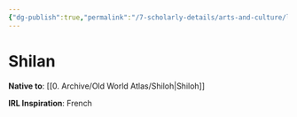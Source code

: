 ```yaml
---
{"dg-publish":true,"permalink":"/7-scholarly-details/arts-and-culture/languages/shilan/","noteIcon":""}
---
```


# Shilan

**Native to**: [[0. Archive/Old World Atlas/Shiloh\|Shiloh]] 

**IRL Inspiration**: French 